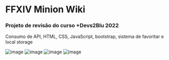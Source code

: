 # FFXIV Minion Wiki
### Projeto de revisão do curso +Devs2Blu 2022
Consumo de API, HTML, CSS, JavaScript, bootstrap, sistema de favoritar e local storage

![image](https://user-images.githubusercontent.com/109560393/204916552-9a8f22c9-26db-4003-8835-2573ce2fa3d1.png)
![image](https://user-images.githubusercontent.com/109560393/204916606-fe7a9550-4457-4844-8d74-1123cfcff1c1.png)
![image](https://user-images.githubusercontent.com/109560393/204916679-f092e9a3-1e62-4290-94c5-dad4dc450172.png)
![image](https://user-images.githubusercontent.com/109560393/204916836-c7130b91-3d3d-4171-8d91-d115cd13c148.png)